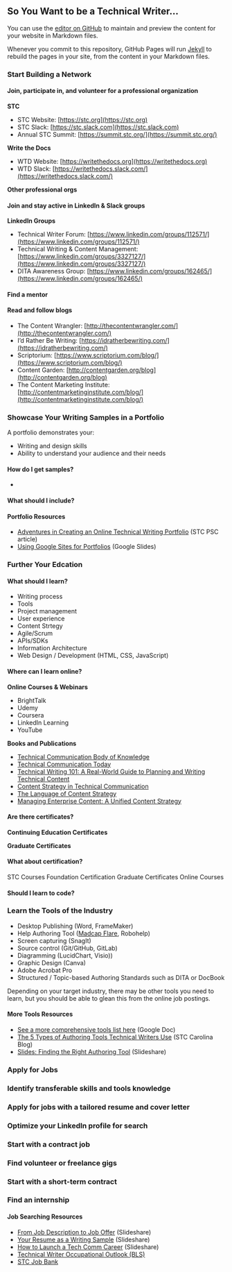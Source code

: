 ## So You Want to be a Technical Writer...

You can use the [editor on GitHub](https://github.com/christinamayr/become-a-technical-writer/edit/gh-pages/index.md) to maintain and preview the content for your website in Markdown files.

Whenever you commit to this repository, GitHub Pages will run [Jekyll](https://jekyllrb.com/) to rebuild the pages in your site, from the content in your Markdown files.

### Start Building a Network
#### Join, participate in, and volunteer for a professional organization

**STC**
- STC Website: [https://stc.org](https://stc.org)
- STC Slack: [https://stc.slack.com](https://stc.slack.com)
- Annual STC Summit: [https://summit.stc.org/](https://summit.stc.org/)

**Write the Docs**
- WTD Website: [https://writethedocs.org](https://writethedocs.org)
- WTD Slack: [https://writethedocs.slack.com/](https://writethedocs.slack.com/)

**Other professional orgs**

#### Join and stay active in LinkedIn & Slack groups

**LinkedIn Groups**
- Technical Writer Forum: [https://www.linkedin.com/groups/112571/](https://www.linkedin.com/groups/112571/)
- Technical Writing & Content Management: [https://www.linkedin.com/groups/3327127/](https://www.linkedin.com/groups/3327127/)
- DITA Awareness Group: [https://www.linkedin.com/groups/162465/](https://www.linkedin.com/groups/162465/)

#### Find a mentor

#### Read and follow blogs
- The Content Wrangler: [http://thecontentwrangler.com/](http://thecontentwrangler.com/)
- I’d Rather Be Writing: [https://idratherbewriting.com/](https://idratherbewriting.com/)
- Scriptorium: [https://www.scriptorium.com/blog/](https://www.scriptorium.com/blog/)
- Content Garden: [http://contentgarden.org/blog](http://contentgarden.org/blog)
- The Content Marketing Institute: [http://contentmarketinginstitute.com/blog/](http://contentmarketinginstitute.com/blog/)

### Showcase Your Writing Samples in a Portfolio 
A portfolio demonstrates your:
- Writing and design skills
- Ability to understand your audience and their needs

#### How do I get samples? 
- 

#### What should I include?

#### Portfolio Resources
- [Adventures in Creating an Online Technical Writing Portfolio](https://www.stc-psc.org/my-adventures-in-creating-an-online-writing-portfolio/) (STC PSC article)
- [Using Google Sites for Portfolios](https://docs.google.com/presentation/d/1OAmgFyAWdbjvcpF0SPIX8HCZuUnqqxs9k3Tn8LOKHl4/edit?usp=sharing) (Google Slides)

### Further Your Edcation
#### What should I learn?
- Writing process
- Tools
- Project management 
- User experience
- Content Strtegy
- Agile/Scrum
- APIs/SDKs
- Information Architecture
- Web Design / Development (HTML, CSS, JavaScript)

#### Where can I learn online?

**Online Courses & Webinars**
- BrightTalk
- Udemy
- Coursera
- LinkedIn Learning
- YouTube

**Books and Publications**
- [Technical Communication Body of Knowledge](https://www.tcbok.org/)
- [Technical Communication Today](https://amzn.to/2CFJySO)
- [Technical Writing 101: A Real-World Guide to Planning and Writing Technical Content](https://www.amazon.com/Technical-Writing-101-Real-World-Planning/dp/0970473362)
- [Content Strategy in Technical Communication](https://amzn.to/3eUY4mJ)
- [The Language of Content Strategy](http://amzn.to/2fkgkto)
- [Managing Enterprise Content: A Unified Content Strategy](http://amzn.to/2fiQ7eL) 

#### Are there certificates?
**Continuing Education Certificates**

**Graduate Certificates**

#### What about certification?
STC Courses
Foundation Certification
Graduate Certificates
Online Courses

#### Should I learn to code?

### Learn the Tools of the Industry 
- Desktop Publishing (Word, FrameMaker)
- Help Authoring Tool ([Madcap Flare](https://www.madcapsoftware.com/services/paid-training/schedule/), Robohelp)
- Screen capturing (SnagIt)
- Source control (Git/GitHub, GitLab) 
- Diagramming (LucidChart, Visio))
- Graphic Design (Canva)
- Adobe Acrobat Pro
- Structured / Topic-based Authoring Standards such as DITA or DocBook

Depending on your target industry, there may be other tools you need to learn, but you should be able to glean this from the online job postings. 

#### More Tools Resources
- [See a more comprehensive tools list here](https://docs.google.com/document/d/1P_UyBwplQtQjJfD1jiY_Jt89s9Rm3vVNHVuyWu_LqcY/edit?usp=sharing) (Google Doc)
- [The 5 Types of Authoring Tools Technical Writers Use](https://www.stc-carolina.org/2018/11/21/the-5-types-of-authoring-tools-technical-writers-use/) (STC Carolina Blog)
- [Slides: Finding the Right Authoring Tool](https://www.slideshare.net/CarolinaChapterSTC/finding-the-right-authoring-tool) (Slideshare)

### Apply for Jobs 

### Identify transferable skills and tools knowledge
### Apply for jobs with a tailored resume and cover letter 
### Optimize your LinkedIn profile for search
### Start with a contract job
### Find volunteer or freelance gigs
### Start with a short-term contract
### Find an internship 

#### Job Searching Resources
- [From Job Description to Job Offer](https://www.slideshare.net/CarolinaChapterSTC/from-job-description-to-job-offer-a-hiring-managers-journey) (Slideshare)
- [Your Resume as a Writing Sample](https://www.slideshare.net/CarolinaChapterSTC/resume-work-samplecareerday2018-1) (Slideshare)
- [How to Launch a Tech Comm Career](https://www.slideshare.net/CarolinaChapterSTC/stc-carolina-career-day-2018-how-to-find-a-job-presentation) (Slideshare)
- [Technical Writer Occupational Outlook (BLS)](https://www.bls.gov/ooh/media-and-communication/technical-writers.htm)
- [STC Job Bank](https://careers.stc.org/jobs/)
